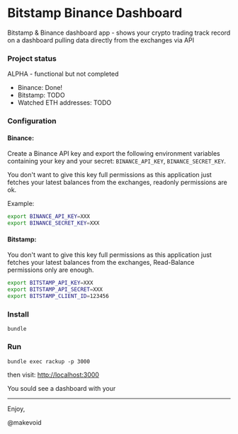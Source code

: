 # Bitstamp Binance Dashboard

Bitstamp & Binance dashboard app - shows your crypto trading track record on a dashboard pulling data directly from the exchanges via API

### Project status

ALPHA - functional but not completed

- Binance: Done!
- Bitstamp: TODO
- Watched ETH addresses: TODO


### Configuration


#### Binance:

Create a Binance API key and export the following environment variables containing your key and your secret: `BINANCE_API_KEY`, `BINANCE_SECRET_KEY`.

You don't want to give this key full permissions as this application just fetches your latest balances from the exchanges, readonly permissions are ok.

Example:

```sh
export BINANCE_API_KEY=XXX
export BINANCE_SECRET_KEY=XXX
```


#### Bitstamp:

You don't want to give this key full permissions as this application just fetches your latest balances from the exchanges, Read-Balance permissions only are enough.

```sh
export BITSTAMP_API_KEY=XXX
export BITSTAMP_API_SECRET=XXX
export BITSTAMP_CLIENT_ID=123456
```

### Install

    bundle


### Run


    bundle exec rackup -p 3000


then visit: <http://localhost:3000>

You sould see a dashboard with your


---

Enjoy,

@makevoid
